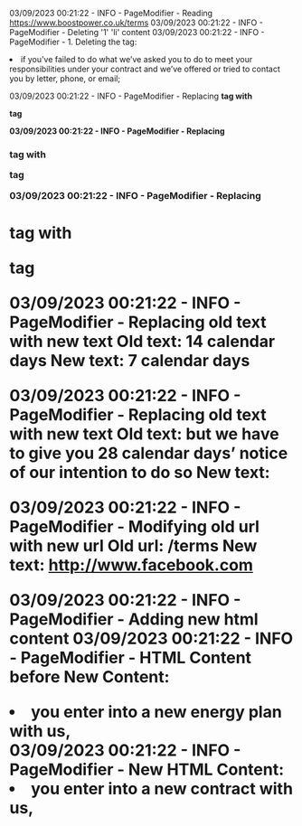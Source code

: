 03/09/2023 00:21:22 - INFO - PageModifier -   Reading https://www.boostpower.co.uk/terms
03/09/2023 00:21:22 - INFO - PageModifier -   Deleting '1' 'li' content
03/09/2023 00:21:22 - INFO - PageModifier -   1. Deleting the tag: <li>if you’ve failed to do what we’ve asked you to do to meet your responsibilities under your contract and we’ve offered or tried to contact you by letter, phone, or email;</li>

03/09/2023 00:21:22 - INFO - PageModifier -   Replacing <strong> tag with <p> tag

03/09/2023 00:21:22 - INFO - PageModifier -   Replacing <h3> tag with <p> tag

03/09/2023 00:21:22 - INFO - PageModifier -   Replacing <h1> tag with <p> tag

03/09/2023 00:21:22 - INFO - PageModifier -   Replacing old text with new text
 Old text: 14 calendar days
 New text: 7 calendar days

03/09/2023 00:21:22 - INFO - PageModifier -   Replacing old text with new text
 Old text: but we have to give you 28 calendar days’ notice of our intention to do so
 New text: 

03/09/2023 00:21:22 - INFO - PageModifier -   Modifying old url with new url
 Old url: /terms
 New text: http://www.facebook.com

03/09/2023 00:21:22 - INFO - PageModifier -   Adding new html content
03/09/2023 00:21:22 - INFO - PageModifier -   HTML Content before New Content: <li>you enter into a new energy plan with us,</li>
03/09/2023 00:21:22 - INFO - PageModifier -   New HTML Content: <li>you enter into a new contract with us,</li>






